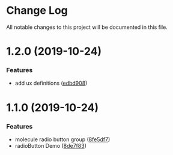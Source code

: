 # Change Log

All notable changes to this project will be documented in this file.

<a name="1.2.0"></a>
# 1.2.0 (2019-10-24)


### Features

* add ux definitions ([edbd908](https://github.com/SUI-Components/sui-components/commit/edbd908))



<a name="1.1.0"></a>
# 1.1.0 (2019-10-24)


### Features

* molecule radio button group ([8fe5df7](https://github.com/SUI-Components/sui-components/commit/8fe5df7))
* radioButton Demo ([8de7f83](https://github.com/SUI-Components/sui-components/commit/8de7f83))



